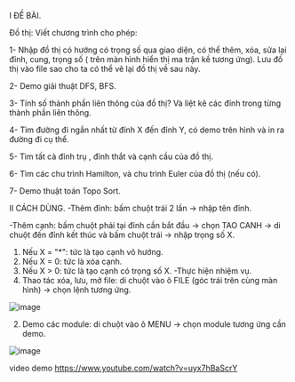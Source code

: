 
I ĐỀ BÀI.

Đồ thị: Viết chương trình cho phép:

1- Nhập đồ thị có hướng có trọng số qua giao diện, có thể thêm, xóa, sửa  lại đỉnh, cung, trọng số ( trên màn hình hiển thị ma trận kề tương ứng). Lưu đồ thị vào file sao cho ta có thể vẽ lại đồ thị về sau này.

2- Demo giải thuật DFS, BFS.

3- Tính số thành phần liên thông của đồ thị? Và liệt kê các đỉnh trong từng thành phần liên thông.

4- Tìm đường đi ngắn nhất từ đỉnh X đến đỉnh Y, có demo trên hình và in ra đường đi cụ thể.

5- Tìm tất cả đỉnh trụ , đỉnh thắt và cạnh cầu của đồ thị.

6- Tìm các chu trình Hamilton, và chu trình Euler của đồ thị (nếu có).

7- Demo thuật toán Topo Sort.

II CÁCH DÙNG.
-Thêm đỉnh: bấm chuột trái 2 lần -> nhập tên đỉnh.

-Thêm cạnh: bấm chuột phải tại đỉnh cần bắt đầu -> chọn TAO CANH -> di chuột đến đỉnh kết thúc và bấm chuột trái -> nhập trọng số X.

1. Nếu X = "*": tức là tạo cạnh vô hướng.
2. Nếu X = 0: tức là xóa cạnh.
3. Nếu X > 0: tức là tạo cạnh có trọng số X.
-Thực hiện nhiệm vụ.
1. Thao tác xóa, lưu, mở file: di chuột vào ô FILE (góc trái trên cùng màn hình) -> chọn lệnh tương ứng.

![image](https://user-images.githubusercontent.com/108580228/177124533-1088b4b4-73ea-4c28-96a9-b9d8090c059a.png)

2. Demo các module: di chuột vào ô MENU -> chọn module tương ứng cần demo.

 ![image](https://user-images.githubusercontent.com/108580228/177124614-1ae42473-752c-428e-8fbb-7b5f9182f8a4.png)



video demo https://www.youtube.com/watch?v=uyx7hBaScrY
